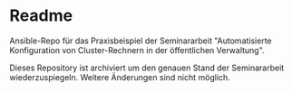 # Readme

Ansible-Repo für das Praxisbeispiel der Seminararbeit "Automatisierte Konfiguration von Cluster-Rechnern in der öffentlichen Verwaltung".

Dieses Repository ist archiviert um den genauen Stand der Seminararbeit wiederzuspiegeln. Weitere Änderungen sind nicht möglich.

